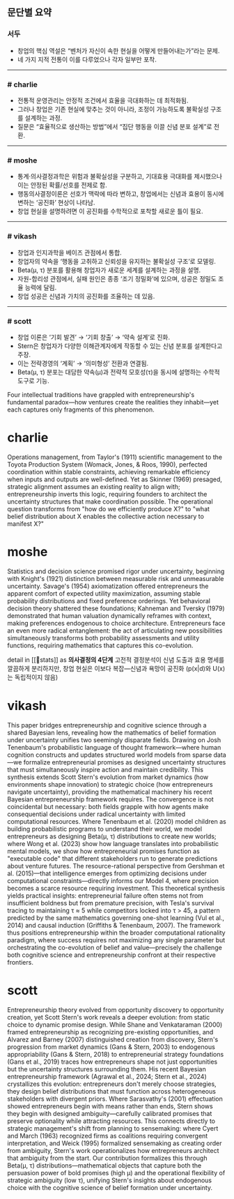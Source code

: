 ## 문단별 요약

### **서두**

- 창업의 핵심 역설은 “벤처가 자신이 속한 현실을 어떻게 만들어내는가”라는 문제.
- 네 가지 지적 전통이 이를 다루었으나 각자 일부만 포착.

---

### **# charlie**

- 전통적 운영관리는 안정적 조건에서 효율을 극대화하는 데 최적화됨.
- 그러나 창업은 기존 현실에 맞추는 것이 아니라, 조정이 가능하도록 불확실성 구조를 설계하는 과정.
- 질문은 “효율적으로 생산하는 방법”에서 “집단 행동을 이끌 신념 분포 설계”로 전환.

---

### **# moshe**

- 통계·의사결정과학은 위험과 불확실성을 구분하고, 기대효용 극대화를 제시했으나 이는 안정된 확률/선호를 전제로 함.
- 행동의사결정이론은 선호가 맥락에 따라 변하고, 창업에서는 신념과 효용이 동시에 변하는 ‘공진화’ 현상이 나타남.
- 창업 현실을 설명하려면 이 공진화를 수학적으로 포착할 새로운 틀이 필요.

---

### **# vikash**

- 창업과 인지과학을 베이즈 관점에서 통합.
- 창업자의 약속을 ‘행동을 고취하고 신뢰성을 유지하는 불확실성 구조’로 모델링.
- Beta(μ, τ) 분포를 활용해 창업자가 새로운 세계를 설계하는 과정을 설명.
- 자원-합리성 관점에서, 실패 원인은 종종 ‘조기 정밀화’에 있으며, 성공은 정밀도 조율 능력에 달림.
- 창업 성공은 신념과 가치의 공진화를 조율하는 데 있음.

---

### **# scott**

- 창업 이론은 ‘기회 발견’ → ‘기회 창출’ → ‘약속 설계’로 진화.
- Stern은 창업자가 다양한 이해관계자에게 작동할 수 있는 신념 분포를 설계한다고 주장.
- 이는 전략경영의 ‘계획’ → ‘의미형성’ 전환과 연결됨.
- Beta(μ, τ) 분포는 대담한 약속(μ)과 전략적 모호성(τ)을 동시에 설명하는 수학적 도구로 기능.


Four intellectual traditions have grappled with entrepreneurship's fundamental paradox—how ventures create the realities they inhabit—yet each captures only fragments of this phenomenon. 
# charlie
Operations management, from Taylor's (1911) scientific management to the Toyota Production System (Womack, Jones, & Roos, 1990), perfected coordination within stable constraints, achieving remarkable efficiency when inputs and outputs are well-defined. Yet as Skinner (1969) presaged, strategic alignment assumes an existing reality to align with; entrepreneurship inverts this logic, requiring founders to architect the uncertainty structures that make coordination possible. The operational question transforms from "how do we efficiently produce X?" to "what belief distribution about X enables the collective action necessary to manifest X?"

# moshe
Statistics and decision science promised rigor under uncertainty, beginning with Knight's (1921) distinction between measurable risk and unmeasurable uncertainty. Savage's (1954) axiomatization offered entrepreneurs the apparent comfort of expected utility maximization, assuming stable probability distributions and fixed preference orderings. Yet behavioral decision theory shattered these foundations; Kahneman and Tversky (1979) demonstrated that human valuation dynamically reframes with context, making preferences endogenous to choice architecture. Entrepreneurs face an even more radical entanglement: the act of articulating new possibilities simultaneously transforms both probability assessments and utility functions, requiring mathematics that captures this co-evolution.

detail in [[🐢stats]] as **의사결정의 4단계** 고전적 결정분석이 신념 도출과 효용 명세를 깔끔하게 분리하지만, 창업 현실은 이보다 복잡—신념과 욕망이 공진화 (p(x|d)와 U(x)는 독립적이지 않음)
# vikash
This paper bridges entrepreneurship and cognitive science through a shared Bayesian lens, revealing how the mathematics of belief formation under uncertainty unifies two seemingly disparate fields. Drawing on Josh Tenenbaum's probabilistic language of thought framework—where human cognition constructs and updates structured world models from sparse data—we formalize entrepreneurial promises as designed uncertainty structures that must simultaneously inspire action and maintain credibility. This synthesis extends Scott Stern's evolution from market dynamics (how environments shape innovation) to strategic choice (how entrepreneurs navigate uncertainty), providing the mathematical machinery his recent Bayesian entrepreneurship framework requires. The convergence is not coincidental but necessary: both fields grapple with how agents make consequential decisions under radical uncertainty with limited computational resources. Where Tenenbaum et al. (2020) model children as building probabilistic programs to understand their world, we model entrepreneurs as designing Beta(μ, τ) distributions to create new worlds; where Wong et al. (2023) show how language translates into probabilistic mental models, we show how entrepreneurial promises function as "executable code" that different stakeholders run to generate predictions about venture futures. The resource-rational perspective from Gershman et al. (2015)—that intelligence emerges from optimizing decisions under computational constraints—directly informs our Model 4, where precision becomes a scarce resource requiring investment. This theoretical synthesis yields practical insights: entrepreneurial failure often stems not from insufficient boldness but from premature precision, with Tesla's survival tracing to maintaining τ ≈ 5 while competitors locked into τ > 45, a pattern predicted by the same mathematics governing one-shot learning (Vul et al., 2014) and causal induction (Griffiths & Tenenbaum, 2007). The framework thus positions entrepreneurship within the broader computational rationality paradigm, where success requires not maximizing any single parameter but orchestrating the co-evolution of belief and value—precisely the challenge both cognitive science and entrepreneurship confront at their respective frontiers.
# scott
Entrepreneurship theory evolved from opportunity discovery to opportunity creation, yet Scott Stern's work reveals a deeper evolution: from static choice to dynamic promise design. While Shane and Venkataraman (2000) framed entrepreneurship as recognizing pre-existing opportunities, and Alvarez and Barney (2007) distinguished creation from discovery, Stern's progression from market dynamics (Gans & Stern, 2003) to endogenous appropriability (Gans & Stern, 2018) to entrepreneurial strategy foundations (Gans et al., 2019) traces how entrepreneurs shape not just opportunities but the uncertainty structures surrounding them. His recent Bayesian entrepreneurship framework (Agrawal et al., 2024; Stern et al., 2024) crystallizes this evolution: entrepreneurs don't merely choose strategies, they design belief distributions that must function across heterogeneous stakeholders with divergent priors. Where Sarasvathy's (2001) effectuation showed entrepreneurs begin with means rather than ends, Stern shows they begin with designed ambiguity—carefully calibrated promises that preserve optionality while attracting resources. This connects directly to strategic management's shift from planning to sensemaking: where Cyert and March (1963) recognized firms as coalitions requiring convergent interpretation, and Weick (1995) formalized sensemaking as creating order from ambiguity, Stern's work operationalizes how entrepreneurs architect that ambiguity from the start. Our contribution formalizes this through Beta(μ, τ) distributions—mathematical objects that capture both the persuasion power of bold promises (high μ) and the operational flexibility of strategic ambiguity (low τ), unifying Stern's insights about endogenous choice with the cognitive science of belief formation under uncertainty.